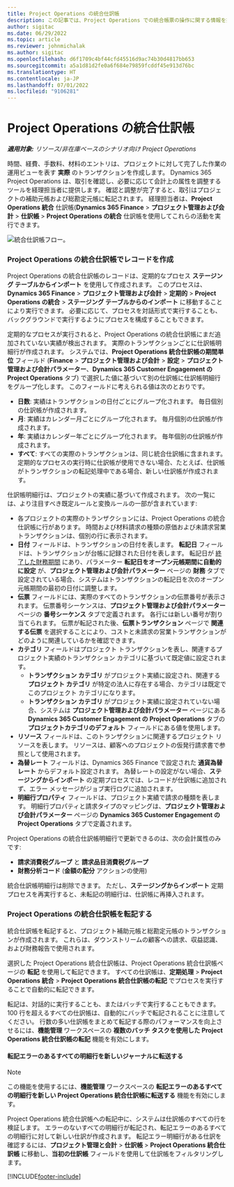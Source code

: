 ```yaml
---
title: Project Operations の統合仕訳帳
description: この記事では、Project Operations での統合帳票の操作に関する情報を提供します。
author: sigitac
ms.date: 06/29/2022
ms.topic: article
ms.reviewer: johnmichalak
ms.author: sigitac
ms.openlocfilehash: d6f1709c4bf44cfd45516d9ac74b30d4817bb653
ms.sourcegitcommit: a5a1d81d2fe0a6f684e79859fcddf45e913d76bc
ms.translationtype: HT
ms.contentlocale: ja-JP
ms.lasthandoff: 07/01/2022
ms.locfileid: "9106281"
---
```

# <a name="integration-journal-in-project-operations"></a>Project Operations の統合仕訳帳

_**適用対象:** リソース/非在庫ベースのシナリオ向け Project Operations_

時間、経費、手数料、材料のエントリは、プロジェクトに対して完了した作業の運用ビューを表す **実際** のトランザクションを作成します。 Dynamics 365 Project Operations は、取引を確認し、必要に応じて会計上の属性を調整するツールを経理担当者に提供します。 確認と調整が完了すると、取引はプロジェクトの補助元帳および総勘定元帳に転記されます。 経理担当者は、**Project Operations 統合** 仕訳帳(**Dynamics 365 Finance** > **プロジェクト管理および会計** > **仕訳帳** > **Project Operations の統合** 仕訳帳を使用してこれらの活動を実行できます。

![統合仕訳帳フロー。](./media/IntegrationJournal.png)

### <a name="create-records-in-the-project-operations-integration-journal"></a>Project Operations の統合仕訳帳でレコードを作成

Project Operations の統合仕訳帳のレコードは、定期的なプロセス **ステージング テーブルからインポート** を使用して作成されます。 このプロセスは、**Dynamics 365 Finance** > **プロジェクト管理および会計** > **定期的** > **Project Operations の統合** > **ステージング テーブルからのインポート** に移動することにより実行できます。 必要に応じて、プロセスを対話形式で実行することも、バックグラウンドで実行するようにプロセスを構成することもできます。

定期的なプロセスが実行されると、Project Operations の統合仕訳帳にまだ追加されていない実績が検出されます。 実際のトランザクションごとに仕訳帳明細行が作成されます。
システムでは、**Project Operations 統合仕訳帳の期間単位** フィールド (**Finance** > **プロジェクト管理および会計** > **設定** > **プロジェクト管理および会計パラメーター**、**Dynamics 365 Customer Engagement の Project Operations** タブ) で選択した値に基づいて別の仕訳帳に仕訳帳明細行をグループ化します。 このフィールドに考えられる値は次のとおりです。

  - **日数**: 実績はトランザクションの日付ごとにグループ化されます。 毎日個別の仕訳帳が作成されます。
  - **月**: 実績はカレンダー月ごとにグループ化されます。 毎月個別の仕訳帳が作成されます。
  - **年**: 実績はカレンダー年ごとにグループ化されます。 毎年個別の仕訳帳が作成されます。
  - **すべて**: すべての実際のトランザクションは、同じ統合仕訳帳に含まれます。 定期的なプロセスの実行時に仕訳帳が使用できない場合、たとえば、仕訳帳がトランザクションの転記処理中である場合、新しい仕訳帳が作成されます。

仕訳帳明細行は、プロジェクトの実績に基づいて作成されます。 次の一覧には、より注目すべき既定ルールと変換ルールの一部が含まれています:

  - 各プロジェクトの実際のトランザクションには、Project Operations の統合仕訳帳に行があります。 時間および材料請求の種類の原価および未請求営業トランザクションは、個別の行に表示されます。
  - **日付** フィールドは、トランザクションの日付を表します。 **転記日** フィールドは、トランザクションが台帳に記録された日付を表します。 転記日が [終了した財務期間](/dynamics365/finance/general-ledger/close-general-ledger-at-period-end) にあり、パラメーター **転記日をオープン元帳期間に自動的に設定** が、**プロジェクト管理および会計パラメーター** ページの **財務** タブで設定されている場合、システムはトランザクションの転記日を次のオープン元帳期間の最初の日付に調整します。
  - **伝票** フィールドには、実際のすべてのトランザクションの伝票番号が表示されます。 伝票番号シーケンスは、**プロジェクト管理および会計パラメーター** ページの **番号シーケンス** タブで定義されます。 各行には新しい番号が割り当てられます。 伝票が転記された後、**伝票トランザクション** ページで **関連する伝票** を選択することにより、コストと未請求の営業トランザクションがどのように関連しているかを確認できます。
  - **カテゴリ** フィールドはプロジェクト トランザクションを表し、関連するプロジェクト実績のトランザクション カテゴリに基づいて既定値に設定されます。
    - **トランザクション カテゴリ** がプロジェクト実績に設定され、関連する **プロジェクト カテゴリ** が特定の法人に存在する場合、カテゴリは既定でこのプロジェクト カテゴリになります。
    - **トランザクション カテゴリ** がプロジェクト実績に設定されていない場合、システムは **プロジェクト管理および会計パラメーター** ページにある **Dynamics 365 Customer Engagement の Project Operations** タブの **プロジェクトカテゴリのデフォルト** フィールドにある値を使用します。
  - **リソース** フィールドは、このトランザクションに関連するプロジェクト リソースを表します。 リソースは、顧客へのプロジェクトの仮発行請求書で参照として使用されます。
  - **為替レート** フィールドは、Dynamics 365 Finance で設定された **通貨為替レート** からデフォルト設定されます。 為替レートの設定がない場合、**ステージングからインポート** の定期プロセスでは、レコードが仕訳帳に追加されず、エラー メッセージがジョブ実行ログに追加されます。
  - **明細行プロパティ** フィールドは、プロジェクト実績で請求の種類を表します。 明細行プロパティと請求タイプのマッピングは、**プロジェクト管理および会計パラメーター** ページの **Dynamics 365 Customer Engagement の Project Operations** タブで定義されます。

Project Operations の統合仕訳帳明細行で更新できるのは、次の会計属性のみです:

- **請求消費税グループ** と **請求品目消費税グループ**
- **財務分析コード** (**金額の配分** アクションの使用)

統合仕訳帳明細行は削除できます。 ただし、**ステージングからインポート** 定期プロセスを再実行すると、未転記の明細行は、仕訳帳に再挿入されます。

### <a name="post-the-project-operations-integration-journal"></a>Project Operations の統合仕訳帳を転記する

統合仕訳帳を転記すると、プロジェクト補助元帳と総勘定元帳のトランザクションが作成されます。 これらは、ダウンストリームの顧客への請求、収益認識、および財務報告で使用されます。

選択した Project Operations 統合仕訳帳は、Project Operations 統合仕訳帳ページの **転記** を使用して転記できます。 すべての仕訳帳は、**定期処理** > **Project Operations 統合** > **Project Operations 統合仕訳帳の転記** でプロセスを実行することで自動的に転記できます。

転記は、対話的に実行することも、またはバッチで実行することもできます。 100 行を超えるすべての仕訳帳は、自動的にバッチで転記されることに注意してください。 行数の多い仕訳帳をまとめて転記する際のパフォーマンスを向上させるには、**機能管理** ワークスペースの **複数のバッチ タスクを使用した Project Operations 統合仕訳帳の転記** 機能を有効にします。 

#### <a name="transfer-all-lines-that-have-posting-errors-to-a-new-journal"></a>転記エラーのあるすべての明細行を新しいジャーナルに転送する

> [!NOTE]
> この機能を使用するには、**機能管理** ワークスペースの **転記エラーのあるすべての明細行を新しい Project Operations 統合仕訳帳に転送する** 機能を有効にします。

Project Operations 統合仕訳帳への転記中に、システムは仕訳帳のすべての行を検証します。 エラーのないすべての明細行が転記され、転記エラーのあるすべての明細行に対して新しい仕訳が作成されます。 転記エラー明細行がある仕訳を確認するには、**プロジェクト管理と会計** > **仕訳帳** > **Project Operations 統合仕訳帳** に移動し、**当初の仕訳帳** フィールドを使用して仕訳帳をフィルタリングします。

[!INCLUDE[footer-include](../includes/footer-banner.md)]
